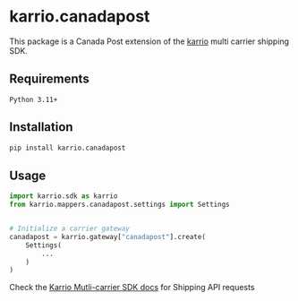 # karrio.canadapost

This package is a Canada Post extension of the [karrio](https://pypi.org/project/karrio) multi carrier shipping SDK.

## Requirements

`Python 3.11+`

## Installation

```bash
pip install karrio.canadapost
```

## Usage

```python
import karrio.sdk as karrio
from karrio.mappers.canadapost.settings import Settings


# Initialize a carrier gateway
canadapost = karrio.gateway["canadapost"].create(
    Settings(
        ...
    )
)
```

Check the [Karrio Mutli-carrier SDK docs](https://docs.karrio.io) for Shipping API requests
